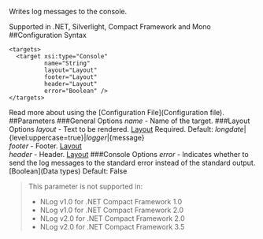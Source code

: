 Writes log messages to the console. 

Supported in .NET, Silverlight, Compact Framework and Mono
##Configuration Syntax
```
<targets>
  <target xsi:type="Console"
          name="String"
          layout="Layout"
          footer="Layout"
          header="Layout"
          error="Boolean" />
</targets>
```
Read more about using the [Configuration File](Configuration file).
##Parameters
###General Options
_name_ - Name of the target.
###Layout Options
_layout_ - Text to be rendered. [Layout](Layouts) Required. Default: ${longdate}|${level:uppercase=true}|${logger}|${message}  
_footer_ - Footer. [Layout](Layouts)  
_header_ - Header. [Layout](Layouts)
###Console Options
_error_ - Indicates whether to send the log messages to the standard error instead of the standard output. [Boolean](Data types) Default: False
> This parameter is not supported in:
> * NLog v1.0 for .NET Compact Framework 1.0
> * NLog v1.0 for .NET Compact Framework 2.0
> * NLog v2.0 for .NET Compact Framework 2.0
> * NLog v2.0 for .NET Compact Framework 3.5